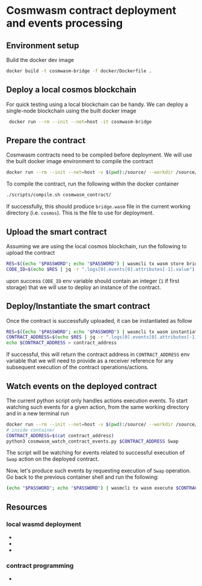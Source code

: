 # Cosmwasm contract deployment and events processing

## Environment setup

Build the docker dev image

```bash
docker build -t cosmwasm-bridge -f docker/Dockerfile .
```

## Deploy a local cosmos blockchain 

For quick testing using a local blockchain can be handy. 
We can deploy a single-node blockchain using the built docker image

```bash
 docker run --rm --init --net=host -it cosmwasm-bridge
```

## Prepare the contract 

Cosmwasm contracts need to be compiled before deployment.
We will use the built docker image environment to compile the contract

```bash
docker run --rm --init --net=host -v $(pwd):/source/ --workdir /source/  --entrypoint /bin/bash -it cosmwasm-bridge
```

To compile the contract, run the following within the docker container

```bash
./scripts/compile.sh cosmwasm_contract/
```

If successfully, this should produce `bridge.wasm` file in the current working directory (i.e. `cosmos`). 
This is the file to use for deployment.


## Upload the smart contract

Assuming we are using the local cosmos blockchain, run the following to upload the contract

```bash
RES=$((echo "$PASSWORD"; echo "$PASSWORD") | wasmcli tx wasm store bridge.wasm --from validator --gas="auto" -y)
CODE_ID=$(echo $RES | jq -r ".logs[0].events[0].attributes[-1].value")

```

upon success `CODE_ID` env variable should contain an integer (`1` if first storage) that we will use to deploy an instance of the contract.

## Deploy/Instantiate the smart contract

Once the contract is successfully uploaded, it can be instantiated as follow
```bash
RES=$((echo "$PASSWORD"; echo "$PASSWORD") | wasmcli tx wasm instantiate $CODE_IF '{}' --from validator --label my-bridge-contract --amount 5000ucosm -y)
CONTRACT_ADDRESS=$(echo $RES | jq -r ".logs[0].events[0].attributes[-1].value")
echo $CONTRACT_ADDRESS > contract_address
```

If successful, this will return the contract address in `CONTRACT_ADDRESS` env variable that we will need to provide as a receiver reference for any subsequent execution of the contract operations/actions.


## Watch events on the deployed contract

The current python script only handles actions execution events. To start watching such events for a given action, from the same working directory and in a new terminal run

```bash
docker run --rm --init --net=host -v $(pwd):/source/ --workdir /source/  --entrypoint /bin/bash -it cosmwasm-bridge
# inside container
CONTRACT_ADDRESS=$(cat contract_address)
python3 cosmwasm_watch_contract_events.py $CONTRACT_ADDRESS Swap
```

The script will be watching for events related to successful execution of `Swap` action on the deployed contract.

Now, let's produce such events by requesting execution of `Swap` operation. 
Go back to the previous container shell and run the following:

```bash
(echo "$PASSWORD"; echo "$PASSWORD") | wasmcli tx wasm execute $CONTRACT_ADDRESS '{"swap": {"amount": "10", "destination":"some-ether-address"}}' --from validator -y
```







## Resources

### local wasmd deployment

-
-
-


### contract programming

- 